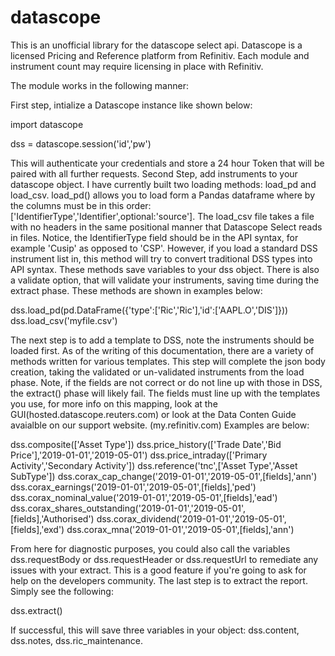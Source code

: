 # datascope

This is an unofficial library for the datascope select api. Datascope is a licensed Pricing and Reference platform from Refinitiv. Each module and instrument count may require licensing in place with Refinitiv.

The module works in the following manner:

First step, intialize a Datascope instance like shown below:

import datascope

dss = datascope.session('id','pw')

This will authenticate your credentials and store a 24 hour Token that will be paired with all further requests. 
Second Step, add instruments to your datascope object. I have currently built two loading methods: load_pd and load_csv. load_pd() allows you to load form a Pandas dataframe where by the columns must be in this order: ['IdentifierType','Identifier',optional:'source']. The load_csv file takes a file with no headers in the same positional manner that Datascope Select reads in files. Notice, the IdentifierType field should be in the API syntax, for example 'Cusip' as opposed to 'CSP'. However, if you load a standard DSS instrument list in, this method will try to convert traditional DSS types into API syntax. These methods save variables to your dss object. There is also a validate option, that will validate your instruments, saving time during the extract phase. These methods are shown in examples below:

dss.load_pd(pd.DataFrame({'type':['Ric','Ric'],'id':['AAPL.O','DIS']}))
dss.load_csv('myfile.csv')

The next step is to add a template to DSS, note the instruments should be loaded first. As of the writing of this documentation, there are a variety of methods written for various templates. This step will complete the json body creation, taking the validated or un-validated instruments from the load phase. Note, if the fields are not correct or do not line up with those in DSS, the extract() phase will likely fail. The fields must line up with the templates you use, for more info on this mapping, look at the GUI(hosted.datascope.reuters.com) or look at the Data Conten Guide avaialble on our support website. (my.refinitiv.com) Examples are below:

dss.composite(['Asset Type'])
dss.price_history(['Trade Date','Bid Price'],'2019-01-01','2019-05-01')
dss.price_intraday(['Primary Activity','Secondary Activity'])
dss.reference('tnc',['Asset Type','Asset SubType'])
dss.corax_cap_change('2019-01-01','2019-05-01',[fields],'ann')
dss.corax_earnings('2019-01-01','2019-05-01',[fields],'ped')
dss.corax_nominal_value('2019-01-01','2019-05-01',[fields],'ead')
dss.corax_shares_outstanding('2019-01-01','2019-05-01',[fields],'Authorised')
dss.corax_dividend('2019-01-01','2019-05-01',[fields],'exd')
dss.corax_mna('2019-01-01','2019-05-01',[fields],'ann')

From here for diagnostic purposes, you could also call the variables dss.requestBody or dss.requestHeader or dss.requestUrl to remediate any issues with your extract. This is a good feature if you're going to ask for help on the developers community. The last step is to extract the report. Simply see the following:

dss.extract()

If successful, this will save three variables in your object: dss.content, dss.notes, dss.ric_maintenance. 

